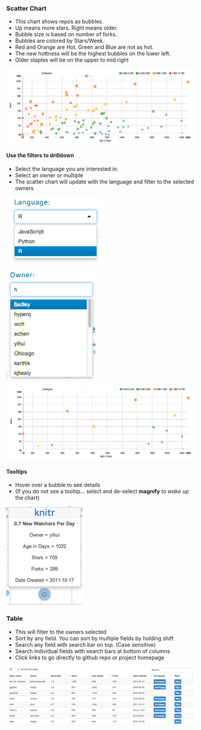 
### Scatter Chart
- This chart shows repos as bubbles.   
- Up means more stars. Right means older.  
- Bubble size is based on number of forks.       
- Bubbles are colored by Stars/Week.   
- Red and Orange are Hot. Green and Blue are not as hot.
- The new hottness will be the highest bubbles on the lower left. 
- Older staples will be on the upper to mid right

![](figures/scatter.png)

#### Use the filters to drilldown
- Select the language you are interested in.
- Select an owner or multiple
- The scatter chart will update with the language and filter to the selected owners

![](figures/filter_lang.png)


![](figures/filter_owner.png)


![](figures/scatter_filtered.png)

#### Tooltips
- Hover over a bubble to see details 
- (If you do not see a tooltip... select and de-select **magnify** to *wake up* the chart)  

![](figures/tooltip.png)


### Table
- This will filter to the owners selected  
- Sort by any field. You can sort by multiple fields by holding shift  
- Search any field with search bar on top. (Case sensitive) 
- Search individual fields with search bars at bottom of columns  
- Click links to go directly to github repo or project homepage

![](figures/table.png)  

